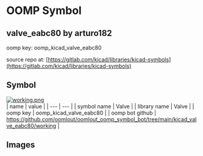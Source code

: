# OOMP Symbol  
## valve_eabc80  by arturo182  
  
oomp key: oomp_kicad_valve_eabc80  
  
source repo at: [https://gitlab.com/kicad/libraries/kicad-symbols](https://gitlab.com/kicad/libraries/kicad-symbols)  
## Symbol  
  
[![working.png](working_600.png)](working.png)  
| name | value | 
| --- | --- | 
| symbol name | Valve | 
| library name | Valve | 
| oomp key | oomp_kicad_valve_eabc80 | 
| oomp bot github | https://github.com/oomlout/oomlout_oomp_symbol_bot/tree/main/kicad_valve_eabc80/working | 
## Images  
